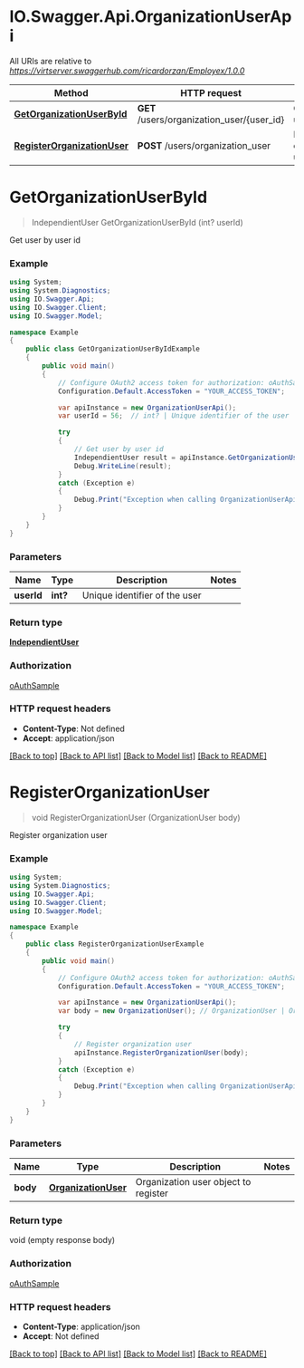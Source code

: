 # IO.Swagger.Api.OrganizationUserApi

All URIs are relative to *https://virtserver.swaggerhub.com/ricardorzan/Employex/1.0.0*

Method | HTTP request | Description
------------- | ------------- | -------------
[**GetOrganizationUserById**](OrganizationUserApi.md#getorganizationuserbyid) | **GET** /users/organization_user/{user_id} | Get user by user id
[**RegisterOrganizationUser**](OrganizationUserApi.md#registerorganizationuser) | **POST** /users/organization_user | Register organization user

<a name="getorganizationuserbyid"></a>
# **GetOrganizationUserById**
> IndependientUser GetOrganizationUserById (int? userId)

Get user by user id

### Example
```csharp
using System;
using System.Diagnostics;
using IO.Swagger.Api;
using IO.Swagger.Client;
using IO.Swagger.Model;

namespace Example
{
    public class GetOrganizationUserByIdExample
    {
        public void main()
        {
            // Configure OAuth2 access token for authorization: oAuthSample
            Configuration.Default.AccessToken = "YOUR_ACCESS_TOKEN";

            var apiInstance = new OrganizationUserApi();
            var userId = 56;  // int? | Unique identifier of the user

            try
            {
                // Get user by user id
                IndependientUser result = apiInstance.GetOrganizationUserById(userId);
                Debug.WriteLine(result);
            }
            catch (Exception e)
            {
                Debug.Print("Exception when calling OrganizationUserApi.GetOrganizationUserById: " + e.Message );
            }
        }
    }
}
```

### Parameters

Name | Type | Description  | Notes
------------- | ------------- | ------------- | -------------
 **userId** | **int?**| Unique identifier of the user | 

### Return type

[**IndependientUser**](IndependientUser.md)

### Authorization

[oAuthSample](../README.md#oAuthSample)

### HTTP request headers

 - **Content-Type**: Not defined
 - **Accept**: application/json

[[Back to top]](#) [[Back to API list]](../README.md#documentation-for-api-endpoints) [[Back to Model list]](../README.md#documentation-for-models) [[Back to README]](../README.md)
<a name="registerorganizationuser"></a>
# **RegisterOrganizationUser**
> void RegisterOrganizationUser (OrganizationUser body)

Register organization user

### Example
```csharp
using System;
using System.Diagnostics;
using IO.Swagger.Api;
using IO.Swagger.Client;
using IO.Swagger.Model;

namespace Example
{
    public class RegisterOrganizationUserExample
    {
        public void main()
        {
            // Configure OAuth2 access token for authorization: oAuthSample
            Configuration.Default.AccessToken = "YOUR_ACCESS_TOKEN";

            var apiInstance = new OrganizationUserApi();
            var body = new OrganizationUser(); // OrganizationUser | Organization user object to register

            try
            {
                // Register organization user
                apiInstance.RegisterOrganizationUser(body);
            }
            catch (Exception e)
            {
                Debug.Print("Exception when calling OrganizationUserApi.RegisterOrganizationUser: " + e.Message );
            }
        }
    }
}
```

### Parameters

Name | Type | Description  | Notes
------------- | ------------- | ------------- | -------------
 **body** | [**OrganizationUser**](OrganizationUser.md)| Organization user object to register | 

### Return type

void (empty response body)

### Authorization

[oAuthSample](../README.md#oAuthSample)

### HTTP request headers

 - **Content-Type**: application/json
 - **Accept**: Not defined

[[Back to top]](#) [[Back to API list]](../README.md#documentation-for-api-endpoints) [[Back to Model list]](../README.md#documentation-for-models) [[Back to README]](../README.md)
